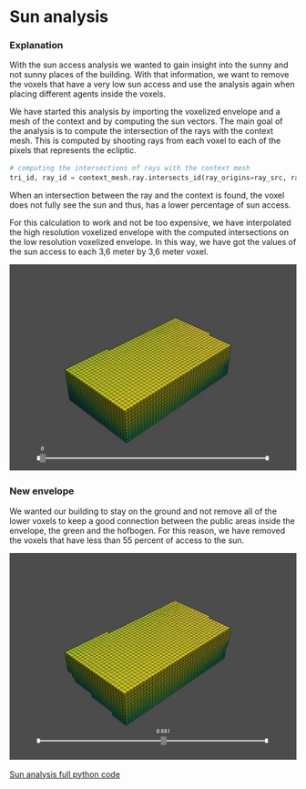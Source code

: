 # Sun analysis
### Explanation

With the sun access analysis we wanted to gain insight into the sunny and not sunny places of the building. With that information, we want to remove the voxels that have a very low sun access and use the analysis again when placing different agents inside the voxels. 

We have started this analysis by importing the voxelized envelope and a mesh of the context and by computing the sun vectors. The main goal of the analysis is to compute the intersection of the rays with the context mesh. This is computed by shooting rays from each voxel to each of the pixels that represents the ecliptic.

``` python
# computing the intersections of rays with the context mesh
tri_id, ray_id = context_mesh.ray.intersects_id(ray_origins=ray_src, ray_directions=ray_dir, multiple_hits=False)

```
When an intersection between the ray and the context is found, the voxel does not fully see the sun and thus, has a lower percentage of sun access.

For this calculation to work and not be too expensive, we have interpolated the high resolution voxelized envelope with the computed intersections on the low resolution voxelized envelope. 
In this way, we have got the values of the sun access to each 3,6 meter by 3,6 meter voxel. 

![Title](../../../img/sun1.jpg)

### New envelope

We wanted our building to stay on the ground and not remove all of the lower voxels to keep a good connection between the public areas inside the envelope, the green and the hofbogen. For this reason, we have removed the voxels that have less than 55 percent of access to the sun. 
 
![Title](../../../img/sun2.jpg)

[Sun analysis full python code](/notebooks/sun/)


